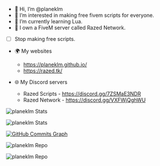 - 👋 Hi, I’m @planeklm
- 👀 I’m interested in making free fivem scripts for everyone.
- 🌱 I’m currently learning Lua.
- 🎉 I own a FiveM server called Razed Network.

- [ ] Stop making free scripts.

-  🌍 My websites
    * https://planeklm.github.io/
    * https://razed.tk/

-  🌐 My Discord servers
    * Razed Scripts - https://discord.gg/7ZSMaE3NDR
    * Razed Network - https://discord.gg/VXFWjQghWU

 



![planeklm Stats](https://github-readme-stats.vercel.app/api?username=planeklm&bg_color=0D1016&text_color=ffffff&title_color=ff9472&hide_border=true)

![planeklm Stats](https://github-readme-stats.vercel.app/api/top-langs?username=planeklm&show_icons=true&locale=en&layout=compact&title_color=ff9472&bg_color=0D1016&text_color=ffffff&hide_border=true)



<a href="http://www.github.com/planeklm"><img src="https://activity-graph.herokuapp.com/graph?username=planeklm&bg_color=0D1016&color=64748b&line=ff9472&point=64748b&area_color=1c1917&area=true&hide_border=true&custom_title=GitHub%20Commits%20Graph" alt="GitHub Commits Graph" /></a>

![planeklm Repo](https://github-readme-stats.vercel.app/api/pin/?username=planeklm&repo=razed-toilet&title_color=ffffff&text_color=64748b&icon_color=ff9472&bg_color=1c1917&hide_border=true&locale=en)

![planeklm Repo](https://github-readme-stats.vercel.app/api/pin/?username=planeklm&repo=razed-tesla&title_color=ffffff&text_color=64748b&icon_color=ff9472&bg_color=1c1917&hide_border=true&locale=en)

<!---
planeklm/planeklm is a ✨ special ✨ repository because its `README.md` (this file) appears on your GitHub profile.
You can click the Preview link to take a look at your changes.
--->
